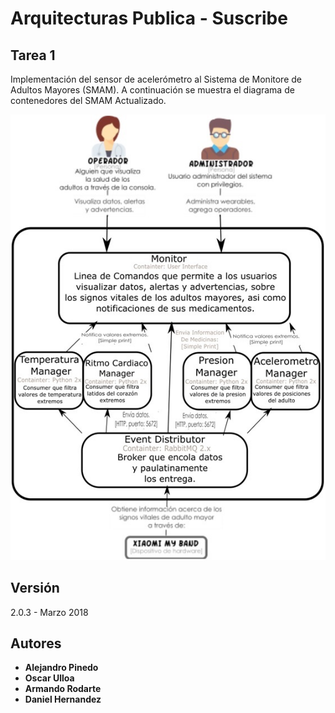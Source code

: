 # Arquitecturas Publica - Suscribe

## Tarea 1

Implementación del sensor de acelerómetro al Sistema de Monitore de Adultos Mayores (SMAM). A continuación se muestra el diagrama de contenedores del SMAM Actualizado.

![Diagrama de contenedores del SMAM](imagenes/diagrama.jpg)

## Versión

2.0.3 - Marzo 2018

## Autores

* **Alejandro Pinedo**
* **Oscar Ulloa**
* **Armando Rodarte**
* **Daniel Hernandez**
